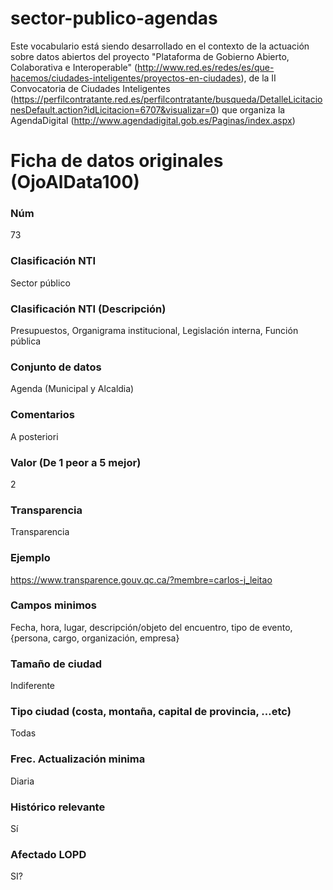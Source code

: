 # sector-publico-agendas
Este vocabulario está siendo desarrollado en el contexto de la actuación sobre datos abiertos del proyecto "Plataforma de Gobierno Abierto, Colaborativa e Interoperable" (http://www.red.es/redes/es/que-hacemos/ciudades-inteligentes/proyectos-en-ciudades), de la II Convocatoria de Ciudades Inteligentes (https://perfilcontratante.red.es/perfilcontratante/busqueda/DetalleLicitacionesDefault.action?idLicitacion=6707&visualizar=0) que organiza la AgendaDigital (http://www.agendadigital.gob.es/Paginas/index.aspx)

# Ficha de datos originales (OjoAlData100)
### Núm
73
### Clasificación NTI
Sector público
### Clasificación NTI (Descripción)
Presupuestos, Organigrama institucional, Legislación interna, Función pública
### Conjunto de datos
Agenda (Municipal y Alcaldia)
### Comentarios
A posteriori
### Valor (De 1 peor a 5 mejor)
2
### Transparencia
Transparencia
### Ejemplo
https://www.transparence.gouv.qc.ca/?membre=carlos-j_leitao
### Campos minimos
Fecha, hora, lugar, descripción/objeto del encuentro, tipo de evento, {persona, cargo, organización, empresa}
### Tamaño de ciudad
Indiferente
### Tipo ciudad (costa, montaña, capital de provincia, …etc)
Todas
### Frec. Actualización minima
Diaria
### Histórico relevante
Sí
### Afectado LOPD
SI?
